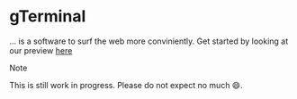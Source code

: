# gTerminal

... is a software to surf the web more conviniently. Get started by looking at our preview [here](https://terminal-center.github.io/terminal/)

> [!NOTE]
> This is still work in progress. Please do not expect no much 😄.

